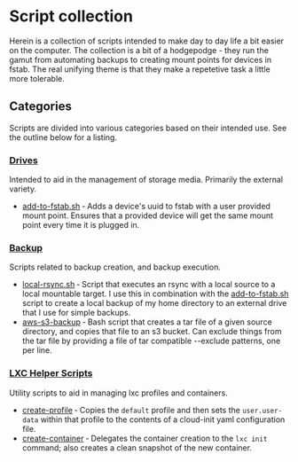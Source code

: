 # Script collection

Herein is a collection of scripts intended to make day to day life a bit easier
on the computer. The collection is a bit of a hodgepodge - they run the gamut
from automating backups to creating mount points for devices in fstab. The real
unifying theme is that they make a repetetive task a little more tolerable.

## Categories

Scripts are divided into various categories based on their intended use. See the
outline below for a listing. 

### [Drives](./drives)

Intended to aid in the management of storage media. Primarily the external
variety.

- [add-to-fstab.sh](./drives/add-to-fstab.sh) &dash; Adds a device's uuid to
  fstab with a user provided mount point. Ensures that a provided device will
  get the same mount point every time it is plugged in.

### [Backup](./backup)

Scripts related to backup creation, and backup execution.

- [local-rsync.sh](./backup/local-rsync.sh) &dash; Script that executes an rsync
  with a local source to a local mountable target. I use this in combination
  with the [add-to-fstab.sh](./drives/add-to-fstab.sh) script to create a local
  backup of my home directory to an external drive that I use for simple
  backups.
- [aws-s3-backup](./backup/aws-s3-backup) &dash; Bash script that
  creates a tar file of a given source directory, and copies that file
  to an s3 bucket. Can exclude things from the tar file by providing a
  file of tar compatible --exclude patterns, one per line.

### [LXC Helper Scripts](./lxc)

Utility scripts to aid in managing lxc profiles and containers.

- [create-profile](./lxc/create-container) &dash; Copies
  the `default` profile and then sets the `user.user-data` within that
  profile to the contents of a cloud-init yaml configuration file.
- [create-container](./lxc/create-container) &dash;
  Delegates the container creation to the `lxc init` command; also
  creates a clean snapshot of the new container.
